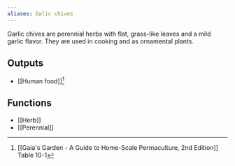 ```yaml
---
aliases: Galic chives
---
```

Garlic chives are perennial herbs with flat, grass-like leaves and a mild garlic flavor. They are used in cooking and as ornamental plants.
## Outputs
- [[Human food]][^1]
## Functions
- [[Herb]]
- [[Perennial]]

[^1]: [[Gaia's Garden - A Guide to Home-Scale Permaculture, 2nd Edition]] Table 10-1
